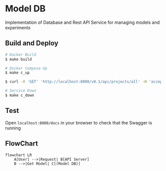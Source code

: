 # Model DB
Implementation of Database and Rest API Service for managing models and experiments

## Build and Deploy
```sh
# Docker Build
$ make build

# Docker Compose Up
$ make c_up

$ curl -X 'GET' 'http://localhost:8000/v0.1/api/projects/all' -H 'accept: application/json'

# Service Down
$ make c_down
```

## Test
Open `localhost:8000/docs` in your browser to check that the Swagger is running

## FlowChart
```mermaid
flowchart LR
    A[User] -->|Request| B[API Server]
    B -->|Get Model| C[(Model DB)]
```